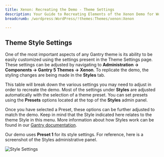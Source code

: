 ```yaml
---
title: Xenon: Recreating the Demo - Theme Settings
description: Your Guide to Recreating Elements of the Xenon Demo for WordPress
breadcrumb: /wordpress:WordPress/!themes:Themes/xenon:Xenon

---
```


Theme Style Settings
-----

One of the most important aspects of any Gantry theme is its ability to be easily customized using the settings present in the Theme Settings page. These settings can be adjusted by navigating to **Administration -> Components -> Gantry 5 Themes -> Xenon**. To replicate the demo, the styling changes are being made in the **Styles** tab.

This table will break down the various settings you may need to adjust in order to recreate the demo. Most of the settings under **Styles** are adjusted automatically with the selection of a theme preset. You can set presets using the **Presets** options located at the top of the **Styles** admin panel.

Once you have selected a Preset, these options can be further adjusted to match the demo. Keep in mind that the Style indicated here relates to the theme Style in this menu. More information about how Styles work can be found in our [Gantry documentation](http://docs.gantry.org/gantry5/configure/styles).

Our demo uses **Preset 1** for its style settings. For reference, here is a screenshot of the Styles administrative panel.

![Style Settings](assets/style_settings.png)

